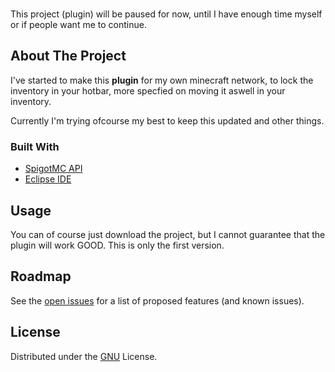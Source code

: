 <!-- PROJECT LOGO -->
<br />
<p align="center">
  <p>
    This project (plugin) will be paused for now, 
    until I have enough time myself or if people want me to continue.
    </p>
  </a>

<!--
<h3 align="center">LockInventory</h3>
  <p align="center">
    Want not to move your items in the hub? This plugin does. (open-source version)
    <br />
    <br />
    <a href="https://justinharing.nl/lockinventory">View Demo</a>
    ·
    <a href="https://github.com/JustinnnDev/LockInventory/issues">Report Bug</a>
    ·
    <a href="https://github.com/JustinnnDev/LockInventory/issues">Request Feature</a>
  </p>
</p>
-->

<!-- ABOUT THE PROJECT -->
## About The Project

I've started to make this **plugin** for my own minecraft network, to lock the inventory in your hotbar,
more specfied on moving it aswell in your inventory.

Currently I'm trying ofcourse my best to keep this updated and other things.


### Built With

* [SpigotMC API](https://hub.spigotmc.org/javadocs/spigot/)
* [Eclipse IDE](https://www.eclipse.org/ide/)

<!-- USAGE EXAMPLES -->
## Usage

You can of course just download the project, but I cannot guarantee that the plugin will work GOOD. This is only the first version.


<!-- ROADMAP -->
## Roadmap

See the [open issues](https://github.com/JustinnnDev/LockInventory/issues) for a list of proposed features (and known issues).

<!-- LICENSE -->
## License

Distributed under the [GNU](https://choosealicense.com/licenses/gpl-3.0/) License.
